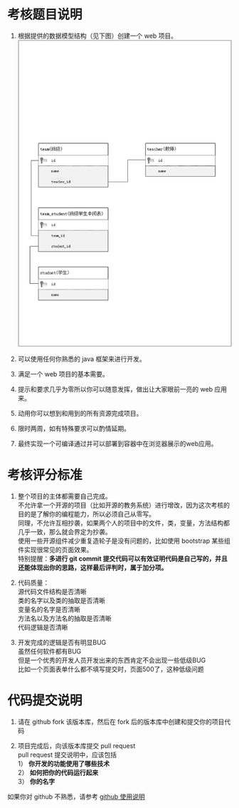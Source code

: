 # 考核题目说明

1. 根据提供的数据模型结构（见下图）创建一个 web 项目。
![Image of Yaktocat](models.png)

2. 可以使用任何你熟悉的 java 框架来进行开发。  

3. 满足一个 web 项目的基本需要。  

4. 提示和要求几乎为零所以你可以随意发挥，做出让大家眼前一亮的 web 应用来。  

5. 动用你可以想到和用到的所有资源完成项目。  

6. 限时两周，如有特殊要求可以酌情延期。

7. 最终实现一个可编译通过并可以部署到容器中在浏览器展示的web应用。  



# 考核评分标准
1. 整个项目的主体都需要自己完成。  
  不允许拿一个开源的项目（比如开源的教务系统）进行增改，因为这次考核的目的是了解你的编程能力，所以必须自己从零写。  
  同理，不允许互相抄袭，如果两个人的项目中的文件，类，变量，方法结构都几乎一致，那么就会界定为抄袭。  
  使用一些开源组件减少重复造轮子是没有问题的，比如使用 bootstrap 某些组件实现很常见的页面效果。  
  特别提醒：**多进行 git commit 提交代码可以有效证明代码是自己写的，并且还能体现出你的思路，这样最后评判时，属于加分项。**

2. 代码质量：  
  源代码文件结构是否清晰  
  类的名字以及类的抽取是否清晰  
  变量名的名字是否清晰  
  方法名以及方法名的抽取是否清晰  
  代码逻辑是否清晰  

3. 开发完成的逻辑是否有明显BUG  
  虽然任何软件都有BUG  
  但是一个优秀的开发人员开发出来的东西肯定不会出现一些低级BUG  
  比如一个页面表单什么都不填写提交时，页面500了，这种低级问题  


# 代码提交说明
1. 请在 github fork 该版本库，然后在 fork 后的版本库中创建和提交你的项目代码

2. 项目完成后，向该版本库提交 pull request  
pull request 提交说明中，应该包括  
1） **你开发的功能使用了哪些技术**   
2） **如何把你的代码运行起来**   
3） **你的名字**   

如果你对 github 不熟悉，请参考 [github 使用说明](README_GITHUB.md)
